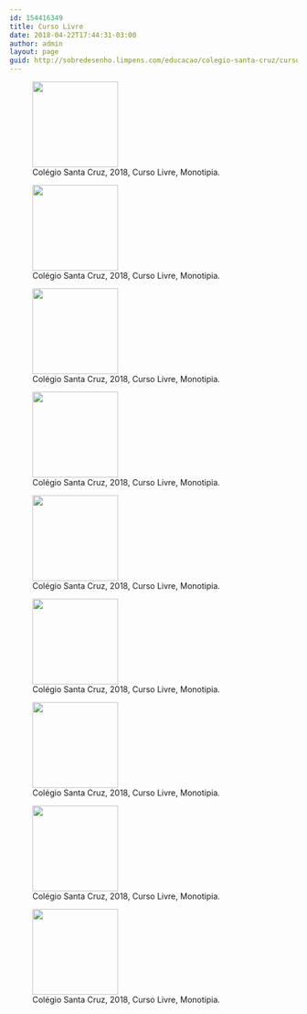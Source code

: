 ```yaml
---
id: 154416349
title: Curso Livre
date: 2018-04-22T17:44:31-03:00
author: admin
layout: page
guid: http://sobredesenho.limpens.com/educacao/colegio-santa-cruz/curso-livre/
---
```


<div id='gallery-25' class='gallery galleryid-154416349 gallery-columns-3 gallery-size-thumbnail'>
  <figure class='gallery-item'> 
  
  <div class='gallery-icon landscape'>
    <a href='https://i2.wp.com/sobredesenho.limpens.com/wp-content/uploads/2018/04/IMG_20180416_180219.jpg'><img width="150" height="150" src="https://i2.wp.com/sobredesenho.limpens.com/wp-content/uploads/2018/04/IMG_20180416_180219.jpg?resize=150%2C150&#038;ssl=1" class="attachment-thumbnail size-thumbnail" alt="" loading="lazy" aria-describedby="gallery-25-154416330" srcset="https://i2.wp.com/sobredesenho.limpens.com/wp-content/uploads/2018/04/IMG_20180416_180219.jpg?resize=150%2C150&ssl=1 150w, https://i2.wp.com/sobredesenho.limpens.com/wp-content/uploads/2018/04/IMG_20180416_180219.jpg?zoom=2&resize=150%2C150&ssl=1 300w, https://i2.wp.com/sobredesenho.limpens.com/wp-content/uploads/2018/04/IMG_20180416_180219.jpg?zoom=3&resize=150%2C150&ssl=1 450w" sizes="(max-width: 150px) 85vw, 150px" data-recalc-dims="1" /></a>
  </div><figcaption class='wp-caption-text gallery-caption' id='gallery-25-154416330'> Colégio Santa Cruz, 2018, Curso Livre, Monotipia. </figcaption></figure><figure class='gallery-item'> 
  
  <div class='gallery-icon portrait'>
    <a href='https://i0.wp.com/sobredesenho.limpens.com/wp-content/uploads/2018/04/IMG_20180416_180836.jpg'><img width="150" height="150" src="https://i0.wp.com/sobredesenho.limpens.com/wp-content/uploads/2018/04/IMG_20180416_180836.jpg?resize=150%2C150&#038;ssl=1" class="attachment-thumbnail size-thumbnail" alt="" loading="lazy" aria-describedby="gallery-25-154416339" srcset="https://i0.wp.com/sobredesenho.limpens.com/wp-content/uploads/2018/04/IMG_20180416_180836.jpg?resize=150%2C150&ssl=1 150w, https://i0.wp.com/sobredesenho.limpens.com/wp-content/uploads/2018/04/IMG_20180416_180836.jpg?zoom=2&resize=150%2C150&ssl=1 300w, https://i0.wp.com/sobredesenho.limpens.com/wp-content/uploads/2018/04/IMG_20180416_180836.jpg?zoom=3&resize=150%2C150&ssl=1 450w" sizes="(max-width: 150px) 85vw, 150px" data-recalc-dims="1" /></a>
  </div><figcaption class='wp-caption-text gallery-caption' id='gallery-25-154416339'> Colégio Santa Cruz, 2018, Curso Livre, Monotipia. </figcaption></figure><figure class='gallery-item'> 
  
  <div class='gallery-icon landscape'>
    <a href='https://i0.wp.com/sobredesenho.limpens.com/wp-content/uploads/2018/04/IMG_20180416_184343-1.jpg'><img width="150" height="150" src="https://i0.wp.com/sobredesenho.limpens.com/wp-content/uploads/2018/04/IMG_20180416_184343-1.jpg?resize=150%2C150&#038;ssl=1" class="attachment-thumbnail size-thumbnail" alt="" loading="lazy" aria-describedby="gallery-25-154416338" srcset="https://i0.wp.com/sobredesenho.limpens.com/wp-content/uploads/2018/04/IMG_20180416_184343-1.jpg?resize=150%2C150&ssl=1 150w, https://i0.wp.com/sobredesenho.limpens.com/wp-content/uploads/2018/04/IMG_20180416_184343-1.jpg?zoom=2&resize=150%2C150&ssl=1 300w, https://i0.wp.com/sobredesenho.limpens.com/wp-content/uploads/2018/04/IMG_20180416_184343-1.jpg?zoom=3&resize=150%2C150&ssl=1 450w" sizes="(max-width: 150px) 85vw, 150px" data-recalc-dims="1" /></a>
  </div><figcaption class='wp-caption-text gallery-caption' id='gallery-25-154416338'> Colégio Santa Cruz, 2018, Curso Livre, Monotipia. </figcaption></figure><figure class='gallery-item'> 
  
  <div class='gallery-icon portrait'>
    <a href='https://i1.wp.com/sobredesenho.limpens.com/wp-content/uploads/2018/04/IMG_20180416_180745.jpg'><img width="150" height="150" src="https://i1.wp.com/sobredesenho.limpens.com/wp-content/uploads/2018/04/IMG_20180416_180745.jpg?resize=150%2C150&#038;ssl=1" class="attachment-thumbnail size-thumbnail" alt="" loading="lazy" aria-describedby="gallery-25-154416331" srcset="https://i1.wp.com/sobredesenho.limpens.com/wp-content/uploads/2018/04/IMG_20180416_180745.jpg?resize=150%2C150&ssl=1 150w, https://i1.wp.com/sobredesenho.limpens.com/wp-content/uploads/2018/04/IMG_20180416_180745.jpg?zoom=2&resize=150%2C150&ssl=1 300w, https://i1.wp.com/sobredesenho.limpens.com/wp-content/uploads/2018/04/IMG_20180416_180745.jpg?zoom=3&resize=150%2C150&ssl=1 450w" sizes="(max-width: 150px) 85vw, 150px" data-recalc-dims="1" /></a>
  </div><figcaption class='wp-caption-text gallery-caption' id='gallery-25-154416331'> Colégio Santa Cruz, 2018, Curso Livre, Monotipia. </figcaption></figure><figure class='gallery-item'> 
  
  <div class='gallery-icon portrait'>
    <a href='https://i0.wp.com/sobredesenho.limpens.com/wp-content/uploads/2018/04/IMG_20180416_180845.jpg'><img width="150" height="150" src="https://i0.wp.com/sobredesenho.limpens.com/wp-content/uploads/2018/04/IMG_20180416_180845.jpg?resize=150%2C150&#038;ssl=1" class="attachment-thumbnail size-thumbnail" alt="" loading="lazy" aria-describedby="gallery-25-154416340" srcset="https://i0.wp.com/sobredesenho.limpens.com/wp-content/uploads/2018/04/IMG_20180416_180845.jpg?resize=150%2C150&ssl=1 150w, https://i0.wp.com/sobredesenho.limpens.com/wp-content/uploads/2018/04/IMG_20180416_180845.jpg?zoom=2&resize=150%2C150&ssl=1 300w, https://i0.wp.com/sobredesenho.limpens.com/wp-content/uploads/2018/04/IMG_20180416_180845.jpg?zoom=3&resize=150%2C150&ssl=1 450w" sizes="(max-width: 150px) 85vw, 150px" data-recalc-dims="1" /></a>
  </div><figcaption class='wp-caption-text gallery-caption' id='gallery-25-154416340'> Colégio Santa Cruz, 2018, Curso Livre, Monotipia. </figcaption></figure><figure class='gallery-item'> 
  
  <div class='gallery-icon landscape'>
    <a href='https://i1.wp.com/sobredesenho.limpens.com/wp-content/uploads/2018/04/IMG_20180416_180940.jpg'><img width="150" height="150" src="https://i1.wp.com/sobredesenho.limpens.com/wp-content/uploads/2018/04/IMG_20180416_180940.jpg?resize=150%2C150&#038;ssl=1" class="attachment-thumbnail size-thumbnail" alt="" loading="lazy" aria-describedby="gallery-25-154416337" srcset="https://i1.wp.com/sobredesenho.limpens.com/wp-content/uploads/2018/04/IMG_20180416_180940.jpg?resize=150%2C150&ssl=1 150w, https://i1.wp.com/sobredesenho.limpens.com/wp-content/uploads/2018/04/IMG_20180416_180940.jpg?zoom=2&resize=150%2C150&ssl=1 300w, https://i1.wp.com/sobredesenho.limpens.com/wp-content/uploads/2018/04/IMG_20180416_180940.jpg?zoom=3&resize=150%2C150&ssl=1 450w" sizes="(max-width: 150px) 85vw, 150px" data-recalc-dims="1" /></a>
  </div><figcaption class='wp-caption-text gallery-caption' id='gallery-25-154416337'> Colégio Santa Cruz, 2018, Curso Livre, Monotipia. </figcaption></figure><figure class='gallery-item'> 
  
  <div class='gallery-icon portrait'>
    <a href='https://i2.wp.com/sobredesenho.limpens.com/wp-content/uploads/2018/04/IMG_20180416_180911.jpg'><img width="150" height="150" src="https://i2.wp.com/sobredesenho.limpens.com/wp-content/uploads/2018/04/IMG_20180416_180911.jpg?resize=150%2C150&#038;ssl=1" class="attachment-thumbnail size-thumbnail" alt="" loading="lazy" aria-describedby="gallery-25-154416336" srcset="https://i2.wp.com/sobredesenho.limpens.com/wp-content/uploads/2018/04/IMG_20180416_180911.jpg?resize=150%2C150&ssl=1 150w, https://i2.wp.com/sobredesenho.limpens.com/wp-content/uploads/2018/04/IMG_20180416_180911.jpg?zoom=2&resize=150%2C150&ssl=1 300w, https://i2.wp.com/sobredesenho.limpens.com/wp-content/uploads/2018/04/IMG_20180416_180911.jpg?zoom=3&resize=150%2C150&ssl=1 450w" sizes="(max-width: 150px) 85vw, 150px" data-recalc-dims="1" /></a>
  </div><figcaption class='wp-caption-text gallery-caption' id='gallery-25-154416336'> Colégio Santa Cruz, 2018, Curso Livre, Monotipia. </figcaption></figure><figure class='gallery-item'> 
  
  <div class='gallery-icon portrait'>
    <a href='https://i1.wp.com/sobredesenho.limpens.com/wp-content/uploads/2018/04/IMG_20180416_180820.jpg'><img width="150" height="150" src="https://i1.wp.com/sobredesenho.limpens.com/wp-content/uploads/2018/04/IMG_20180416_180820.jpg?resize=150%2C150&#038;ssl=1" class="attachment-thumbnail size-thumbnail" alt="" loading="lazy" aria-describedby="gallery-25-154416332" srcset="https://i1.wp.com/sobredesenho.limpens.com/wp-content/uploads/2018/04/IMG_20180416_180820.jpg?resize=150%2C150&ssl=1 150w, https://i1.wp.com/sobredesenho.limpens.com/wp-content/uploads/2018/04/IMG_20180416_180820.jpg?zoom=2&resize=150%2C150&ssl=1 300w, https://i1.wp.com/sobredesenho.limpens.com/wp-content/uploads/2018/04/IMG_20180416_180820.jpg?zoom=3&resize=150%2C150&ssl=1 450w" sizes="(max-width: 150px) 85vw, 150px" data-recalc-dims="1" /></a>
  </div><figcaption class='wp-caption-text gallery-caption' id='gallery-25-154416332'> Colégio Santa Cruz, 2018, Curso Livre, Monotipia. </figcaption></figure><figure class='gallery-item'> 
  
  <div class='gallery-icon portrait'>
    <a href='https://i0.wp.com/sobredesenho.limpens.com/wp-content/uploads/2018/04/IMG_20180416_180852.jpg'><img width="150" height="150" src="https://i0.wp.com/sobredesenho.limpens.com/wp-content/uploads/2018/04/IMG_20180416_180852.jpg?resize=150%2C150&#038;ssl=1" class="attachment-thumbnail size-thumbnail" alt="" loading="lazy" aria-describedby="gallery-25-154416341" srcset="https://i0.wp.com/sobredesenho.limpens.com/wp-content/uploads/2018/04/IMG_20180416_180852.jpg?resize=150%2C150&ssl=1 150w, https://i0.wp.com/sobredesenho.limpens.com/wp-content/uploads/2018/04/IMG_20180416_180852.jpg?zoom=2&resize=150%2C150&ssl=1 300w, https://i0.wp.com/sobredesenho.limpens.com/wp-content/uploads/2018/04/IMG_20180416_180852.jpg?zoom=3&resize=150%2C150&ssl=1 450w" sizes="(max-width: 150px) 85vw, 150px" data-recalc-dims="1" /></a>
  </div><figcaption class='wp-caption-text gallery-caption' id='gallery-25-154416341'> Colégio Santa Cruz, 2018, Curso Livre, Monotipia. </figcaption></figure>
</div>
